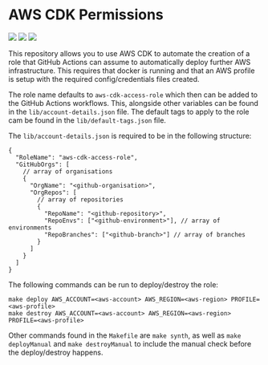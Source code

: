 # AWS CDK Permissions

![](https://img.shields.io/github/v/release/sea-dragons/aws-cdk-permissions?style=plastic)
![](https://img.shields.io/github/license/sea-dragons/aws-cdk-permissions?style=plastic)
![](https://img.shields.io/github/package-json/dependency-version/sea-dragons/aws-cdk-permissions/aws-cdk-lib?style=plastic)

This repository allows you to use AWS CDK to automate the creation of a role that GitHub Actions can assume to automatically deploy further AWS infrastructure. This requires that docker is running and that an AWS profile is setup with the required config/credentials files created.

The role name defaults to `aws-cdk-access-role` which then can be added to the GitHub Actions workflows. This, alongside other variables can be found in the `lib/account-details.json` file. The default tags to apply to the role cam be found in the `lib/default-tags.json` file.

The `lib/account-details.json` is required to be in the following structure:

```
{
  "RoleName": "aws-cdk-access-role",
  "GitHubOrgs": [
    // array of organisations
    {
      "OrgName": "<github-organisation>",
      "OrgRepos": [
        // array of repositories
        {
          "RepoName": "<github-repository>",
          "RepoEnvs": ["<github-environment>"], // array of environments
          "RepoBranches": ["<github-branch>"] // array of branches
        }
      ]
    }
  ]
}
```

The following commands can be run to deploy/destroy the role:

```
make deploy AWS_ACCOUNT=<aws-account> AWS_REGION=<aws-region> PROFILE=<aws-profile>
make destroy AWS_ACCOUNT=<aws-account> AWS_REGION=<aws-region> PROFILE=<aws-profile>
```

Other commands found in the `Makefile` are `make synth`, as well as `make deployManual` and `make destroyManual` to include the manual check before the deploy/destroy happens.
